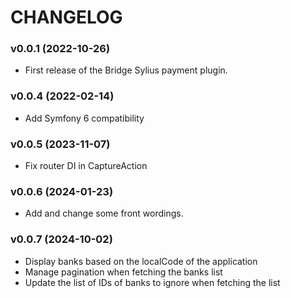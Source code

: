 # CHANGELOG

### v0.0.1 (2022-10-26)

- First release of the Bridge Sylius payment plugin.

### v0.0.4 (2022-02-14)

- Add Symfony 6 compatibility

### v0.0.5 (2023-11-07)

- Fix router DI in CaptureAction

### v0.0.6 (2024-01-23)

- Add and change some front wordings.

### v0.0.7 (2024-10-02)

- Display banks based on the localCode of the application
- Manage pagination when fetching the banks list
- Update the list of IDs of banks to ignore when fetching the list